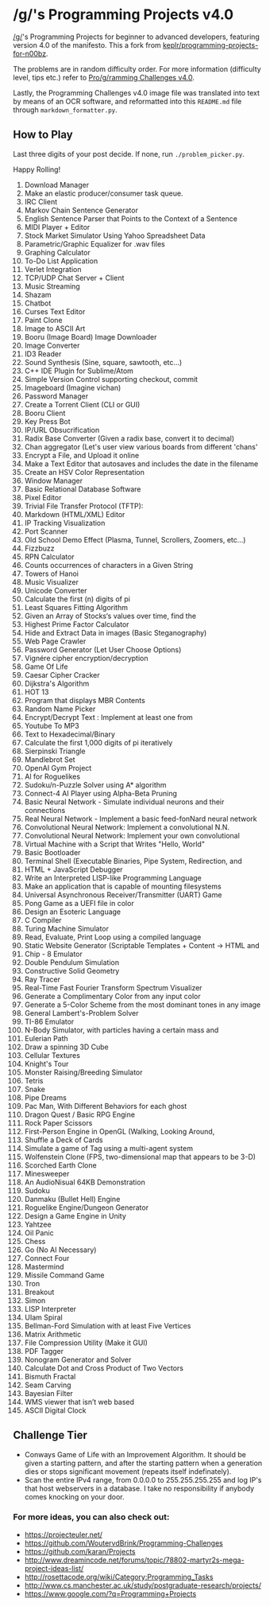 # /g/'s Programming Projects v4.0

[/g/](http://boards.4chan.org/g/)'s Programming Projects for beginner to
advanced developers, featuring version 4.0 of the manifesto. This a fork from
[keplr/programming-projects-for-n00bz](https://github.com/keplr/programming-projects-for-n00bz).

The problems are in random difficulty order. For more information (difficulty
level, tips etc.) refer to
[Pro/g/ramming Challenges v4.0](ProgrammingChallengesv4.0.png).

Lastly, the Programming Challenges v4.0 image file was translated into text by
means of an OCR software, and reformatted into this `README.md` file through
`markdown_formatter.py`.

## How to Play
Last three digits of your post decide. If none, run `./problem_picker.py`.

Happy Rolling!

<ol>
<li> Download Manager
<li> Make an elastic producer/consumer task queue.
<li> IRC Client
<li> Markov Chain Sentence Generator
<li> English Sentence Parser that Points to the Context of a Sentence
<li> MIDI Player + Editor
<li> Stock Market Simulator Using Yahoo Spreadsheet Data
<li> Parametric/Graphic Equalizer for .wav files
<li> Graphing Calculator
<li> To-Do List Application
<li> Verlet Integration
<li> TCP/UDP Chat Server + Client
<li> Music Streaming
<li> Shazam
<li> Chatbot
<li> Curses Text Editor
<li> Paint Clone
<li> Image to ASCII Art
<li> Booru (Image Board) Image Downloader
<li> Image Converter
<li> ID3 Reader
<li> Sound Synthesis (Sine, square, sawtooth, etc...)
<li> C++ IDE Plugin for Sublime/Atom
<li> Simple Version Control supporting checkout, commit
<li> Imageboard (Imagine vichan)
<li> Password Manager
<li> Create a Torrent Client (CLI or GUI)
<li> Booru Client
<li> Key Press Bot
<li> IP/URL Obsucrification
<li> Radix Base Converter (Given a radix base, convert it to decimal)
<li> Chan aggregator (Let's user view various boards from different 'chans'
<li> Encrypt a File, and Upload it online
<li> Make a Text Editor that autosaves and includes the date in the filename
<li> Create an HSV CoIor Representation
<li> Window Manager
<li> Basic Relational Database Software
<li> Pixel Editor
<li> Trivial File Transfer Protocol (TFTP):
<li> Markdown (HTML/XML) Editor
<li> IP Tracking Visualization
<li> Port Scanner
<li> Old School Demo Effect (Plasma, Tunnel, Scrollers, Zoomers, etc...)
<li> Fizzbuzz
<li> RPN Calculator
<li> Counts occurrences of characters in a Given String
<li> Towers of Hanoi
<li> Music Visualizer
<li> Unicode Converter
<li> Calculate the first (n) digits of pi
<li> Least Squares Fitting Algorithm
<li> Given an Array of Stocks‘s values over time, find the
<li> Highest Prime Factor Calculator
<li> Hide and Extract Data in images (Basic Steganography)
<li> Web Page Crawler
<li> Password Generator (Let User Choose Options)
<li> Vignére cipher encryption/decryption
<li> Game Of Life
<li> Caesar Cipher Cracker
<li> Dijkstra's Algorithm
<li> HOT 13
<li> Program that displays MBR Contents
<li> Random Name Picker
<li> Encrypt/Decrypt Text : Implement at least one from
<li> Youtube To MP3
<li> Text to Hexadecimal/Binary
<li> Calculate the first 1,000 digits of pi iteratively
<li> Sierpinski Triangle
<li> Mandlebrot Set
<li> OpenAI Gym Project
<li> Al for Roguelikes
<li> Sudoku/n-Puzzle Solver using A* algorithm
<li> Connect-4 AI Player using Alpha-Beta Pruning
<li> Basic Neural Network - Simulate individual neurons and their connections
<li> Real Neural Network - Implement a basic feed-fonNard neural network
<li> Convolutional Neural Network: Implement a convolutional N.N.
<li> Convolutional Neural Network: Implement your own convolutional
<li> Virtual Machine with a Script that Writes "Hello, World"
<li> Basic Bootloader
<li> Terminal Shell (Executable Binaries, Pipe System, Redirection, and
<li> HTML + JavaScript Debugger
<li> Write an Interpreted LISP-like Programming Language
<li> Make an application that is capable of mounting filesystems
<li> Universal Asynchronous Receiver/Transmitter (UART) Game
<li> Pong Game as a UEFI file in color
<li> Design an Esoteric Language
<li> C Compiler
<li> Turing Machine Simulator
<li> Read, Evaluate, Print Loop using a compiled language
<li> Static Website Generator (Scriptable Templates + Content -> HTML and
<li> Chip - 8 Emulator
<li> Double Pendulum Simulation
<li> Constructive Solid Geometry
<li> Ray Tracer
<li> Real-Time Fast Fourier Transform Spectrum Visualizer
<li> Generate a Complimentary Color from any input color
<li> Generate a 5-Color Scheme from the most dominant tones in any image
<li> General Lambert's-Problem Solver
<li> TI-86 Emulator
<li> N-Body Simulator, with particles having a certain mass and
<li> Eulerian Path
<li> Draw a spinning 3D Cube
<li> Cellular Textures
<li> Knight's Tour
<li> Monster Raising/Breeding Simulator
<li> Tetris
<li> Snake
<li> Pipe Dreams
<li> Pac Man, With Different Behaviors for each ghost
<li> Dragon Quest / Basic RPG Engine
<li> Rock Paper Scissors
<li> First-Person Engine in OpenGL (Walking, Looking Around,
<li> Shuffle a Deck of Cards
<li> Simulate a game of Tag using a multi-agent system
<li> Wolfenstein Clone (FPS, two-dimensional map that appears to be 3-D)
<li> Scorched Earth Clone
<li> Minesweeper
<li> An AudioNisual 64KB Demonstration
<li> Sudoku
<li> Danmaku (Bullet Hell) Engine
<li> Roguelike Engine/Dungeon Generator
<li> Design a Game Engine in Unity
<li> Yahtzee
<li> Oil Panic
<li> Chess
<li> Go (No AI Necessary)
<li> Connect Four
<li> Mastermind
<li> Missile Command Game
<li> Tron
<li> Breakout
<li> Simon
<li> LISP Interpreter
<li> UIam Spiral
<li> Bellman-Ford Simulation with at least Five Vertices
<li> Matrix Arithmetic
<li> File Compression Utility (Make it GUI)
<li> PDF Tagger
<li> Nonogram Generator and Solver
<li> Calculate Dot and Cross Product of Two Vectors
<li> Bismuth Fractal
<li> Seam Carving
<li> Bayesian Filter
<li> WMS viewer that isn’t web based
<li> ASCII Digital Clock
</ol>

## Challenge Tier
* Conways Game of Life with an Improvement Algorithm.
It should be given a starting pattern, and after the starting pattern when a generation dies or stops significant movement (repeats itself indefinately).
* Scan the entire IPv4 range, from 0.0.0.0 to 255.255.255.255 and log IP's that host webservers in a database.
I take no responsibility if anybody comes knocking on your door.

### For more ideas, you can also check out:
* https://projecteuler.net/
* https://github.com/WoutervdBrink/Programming-Challenges
* https://github.com/karan/Projects
* http://www.dreamincode.net/forums/topic/78802-martyr2s-mega-project-ideas-list/
* http://rosettacode.org/wiki/Category:Programming_Tasks
* http://www.cs.manchester.ac.uk/study/postgraduate-research/projects/
* https://www.google.com/?q=Programming+Projects
